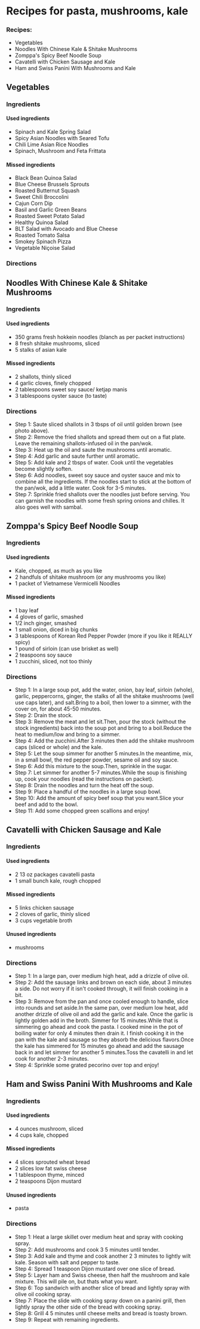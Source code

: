
Recipes for pasta, mushrooms, kale
==================================

### Recipes:
  
  - Vegetables  
  - Noodles With Chinese Kale & Shitake Mushrooms  
  - Zomppa's Spicy Beef Noodle Soup  
  - Cavatelli with Chicken Sausage and Kale  
  - Ham and Swiss Panini With Mushrooms and Kale
## Vegetables

### Ingredients

#### Used ingredients
  
  - Spinach and Kale Spring Salad  
  - Spicy Asian Noodles with Seared Tofu  
  - Chili Lime Asian Rice Noodles  
  - Spinach, Mushroom and Feta Frittata
#### Missed ingredients
  
  - Black Bean Quinoa Salad  
  - Blue Cheese Brussels Sprouts  
  - Roasted Butternut Squash  
  - Sweet Chili Broccolini  
  - Cajun Corn Dip  
  - Basil and Garlic Green Beans  
  - Roasted Sweet Potato Salad  
  - Healthy Quinoa Salad  
  - BLT Salad with Avocado and Blue Cheese  
  - Roasted Tomato Salsa  
  - Smokey Spinach Pizza  
  - Vegetable Niçoise Salad
### Directions

## Noodles With Chinese Kale & Shitake Mushrooms

### Ingredients

#### Used ingredients
  
  - 350 grams fresh hokkein noodles (blanch as per packet instructions)  
  - 8 fresh shitake mushrooms, sliced  
  - 5 stalks of asian kale
#### Missed ingredients
  
  - 2 shallots, thinly sliced  
  - 4 garlic cloves, finely chopped  
  - 2 tablespoons sweet soy sauce/ ketjap manis  
  - 3 tablespoons oyster sauce (to taste)
### Directions
  
  - Step 1: Saute sliced shallots in 3 tbsps of oil until golden brown (see photo above).  
  - Step 2: Remove the fried shallots and spread them out on a flat plate. Leave the remaining shallots-infused oil in the pan/wok.  
  - Step 3: Heat up the oil and saute the  mushrooms until aromatic.  
  - Step 4: Add garlic and saute further until aromatic.  
  - Step 5: Add kale and 2 tbsps of water. Cook until the vegetables become slightly soften.  
  - Step 6: Add noodles, sweet soy sauce and oyster sauce and mix to combine all the ingredients. If the noodles start to stick at the bottom of the pan/wok, add a little water. Cook for 3-5 minutes.  
  - Step 7: Sprinkle fried shallots over the noodles just before serving. You can  garnish the noodles with some fresh spring onions and chilles. It also goes well with sambal.
## Zomppa's Spicy Beef Noodle Soup

### Ingredients

#### Used ingredients
  
  - Kale, chopped, as much as you like  
  - 2 handfuls of shitake mushroom (or any mushrooms you like)  
  - 1 packet of Vietnamese Vermicelli Noodles
#### Missed ingredients
  
  - 1 bay leaf  
  - 4 gloves of garlic, smashed  
  - 1/2 inch ginger, smashed  
  - 1 small onion, diced in big chunks  
  - 3 tablespoons of Korean Red Pepper Powder (more if you like it REALLY spicy)  
  - 1 pound of sirloin (can use brisket as well)  
  - 2 teaspoons soy sauce  
  - 1 zucchini, sliced, not too thinly
### Directions
  
  - Step 1: In a large soup pot, add the water, onion, bay leaf, sirloin (whole), garlic, peppercorns, ginger, the stalks of all the shitake mushrooms (well use caps later), and salt.Bring to a boil, then lower to a simmer, with the cover on, for about 45-50 minutes.  
  - Step 2: Drain the stock.  
  - Step 3: Remove the meat and let sit.Then, pour the stock (without the stock ingredients) back into the soup pot and bring to a boil.Reduce the heat to medium/low and bring to a simmer.  
  - Step 4: Add the zucchini.After 3 minutes then add the shitake mushroom caps (sliced or whole) and the kale.  
  - Step 5: Let the soup simmer for another 5 minutes.In the meantime, mix, in a small bowl, the red pepper powder, sesame oil and soy sauce.  
  - Step 6: Add this mixture to the soup.Then, sprinkle in the sugar.  
  - Step 7: Let simmer for another 5-7 minutes.While the soup is finishing up, cook your noodles (read the instructions on packet).  
  - Step 8: Drain the noodles and turn the heat off the soup.  
  - Step 9: Place a handful of the noodles in a large soup bowl.  
  - Step 10: Add the amount of spicy beef soup that you want.Slice your beef and add to the bowl.  
  - Step 11: Add some chopped green scallions and enjoy!
## Cavatelli with Chicken Sausage and Kale

### Ingredients

#### Used ingredients
  
  - 2 13 oz packages cavatelli pasta  
  - 1 small bunch kale, rough chopped
#### Missed ingredients
  
  - 5 links chicken sausage  
  - 2 cloves of garlic, thinly sliced  
  - 3 cups vegetable broth
#### Unused ingredients
  
  - mushrooms
### Directions
  
  - Step 1: In a large pan, over medium high heat, add a drizzle of olive oil.  
  - Step 2: Add the sausage links and brown on each side, about 3 minutes a side. Do not worry if it isn't cooked through, it will finish cooking in a bit.  
  - Step 3: Remove from the pan and once cooled enough to handle, slice into rounds and set aside.In the same pan, over medium low heat, add another drizzle of olive oil and add the garlic and kale. Once the garlic is lightly golden add in the broth. Simmer for 15 minutes.While that is simmering go ahead and cook the pasta. I cooked mine in the pot of boiling water for only 4 minutes then drain it. I finish cooking it in the pan with the kale and sausage so they absorb the delicious flavors.Once the kale has simmered for 15 minutes go ahead and add the sausage back in and let simmer for another 5 minutes.Toss the cavatelli in and let cook for another 2-3 minutes.  
  - Step 4: Sprinkle some grated pecorino over top and enjoy!
## Ham and Swiss Panini With Mushrooms and Kale

### Ingredients

#### Used ingredients
  
  - 4 ounces mushroom, sliced  
  - 4 cups kale, chopped
#### Missed ingredients
  
  - 4 slices sprouted wheat bread  
  - 2 slices low fat swiss cheese  
  - 1 tablespoon thyme, minced  
  - 2 teaspoons Dijon mustard
#### Unused ingredients
  
  - pasta
### Directions
  
  - Step 1: Heat a large skillet over medium heat and spray with cooking spray.  
  - Step 2: Add mushrooms and cook 3  5 minutes until tender.  
  - Step 3: Add kale and thyme and cook another 2  3 minutes to lightly wilt kale. Season with salt and pepper to taste.  
  - Step 4: Spread 1 teaspoon Dijon mustard over one slice of bread.  
  - Step 5: Layer ham and Swiss cheese, then half the mushroom and kale mixture. This will pile on, but thats what you want.  
  - Step 6: Top sandwich with another slice of bread and lightly spray with olive oil cooking spray.  
  - Step 7: Place the slide with cooking spray down on a panini grill, then lightly spray the other side of the bread with cooking spray.  
  - Step 8: Grill 4  5 minutes until cheese melts and bread is toasty brown.  
  - Step 9: Repeat with remaining ingredients.